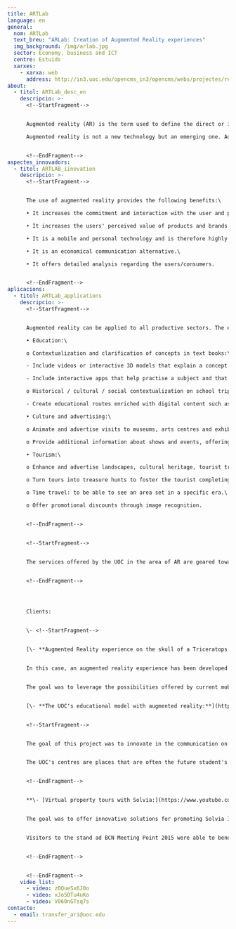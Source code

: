 ```yaml
---
title: ARTLab
language: en
general:
  nom: ARTLab
  text_breu: "ARLab: Creation of Augmented Reality experiences"
  img_background: /img/arlab.jpg
  sector: Economy, business and ICT
  centre: Estuids
  xarxes:
    - xarxa: web
      address: http://in3.uoc.edu/opencms_in3/opencms/webs/projectes/realitat_augmentada/EN/index.html
about:
  - titol: ARTLab_desc_en
    descripcio: >-
      <!--StartFragment-->


      Augmented reality (AR) is the term used to define the direct or indirect viewing through a technology device (smartphone, tablet, etc.) of a physical environment of the real world, combined with virtual elements (video, audio, images, 3D animations, websites) for the creation of a mixed reality in real time.\

      Augmented reality is not a new technology but an emerging one. Advances in technology, the growing presence of telephones with an Internet connection and the new consumer culture are laying the basis for this technology, which offers endless possibilities.


      <!--EndFragment-->
aspectes_innovadors:
  - titol: ARTLAB_iinovation
    descripcio: >-
      <!--StartFragment-->


      The use of augmented reality provides the following benefits:\

      • It increases the commitment and interaction with the user and provides a richer experience.\

      • It increases the users' perceived value of products and brands.\

      • It is a mobile and personal technology and is therefore highly accessible in a market with a high level of penetration of mobile devices.\

      • It is an economical communication alternative.\

      • It offers detailed analysis regarding the users/consumers.


      <!--EndFragment-->
aplicacions:
  - titol: ARTLab_applications
    descripcio: >-
      <!--StartFragment-->


      Augmented reality can be applied to all productive sectors. The experience of the UOC centres in the creation of AR experiences for the fields of education, culture, tourism and advertising. Some examples of applications in these fields are:\

      • Education:\

      o Contextualization and clarification of concepts in text books:\

      - Include videos or interactive 3D models that explain a concept clearly.\

      - Include interactive apps that help practise a subject and that can comprise or complement homework.\

      o Historical / cultural / social contextualization on school trips:\

      - Create educational routes enriched with digital content such as videos, 3D models, web pages, etc.\

      • Culture and advertising:\

      o Animate and advertise visits to museums, arts centres and exhibitions through image recognition, associating digital information with works of art, archaeological remains, paper catalogues, digital catalogues, programmes, advertisements, window displays, etc.\

      o Provide additional information about shows and events, offering information when passing in front of theatres, cinemas and premises or when pointing the mobile at a banner or advertising poster.\

      • Tourism:\

      o Enhance and advertise landscapes, cultural heritage, tourist trails or points of interest through geolocation, associating digital information with any set of geographical points or using image recognition.\

      o Turn tours into treasure hunts to foster the tourist completing the trail and visiting all the points of interest on the route.\

      o Time travel: to be able to see an area set in a specific era.\

      o Offer promotional discounts through image recognition.


      <!--EndFragment-->


      <!--StartFragment-->


      The services offered by the UOC in the area of AR are geared towards organizations and small and medium businesses (SME) in the fields of culture, tourism, education and advertising wishing to approach users or customers using new communication channels, making the most of the popularity of mobile devices.


      <!--EndFragment-->




      Clients:


      \- <!--StartFragment-->


      [\- **Augmented Reality experience on the skull of a Triceratops at the CosmoCaixa Museum**](https://www.youtube.com/watch?v=z0QueSx6J0o&feature=emb_title)


      In this case, an augmented reality experience has been developed for viewing an animated 3D model of a Triceratops with photo-realistic quality based on recognition of the skull exhibited at CosmoCaixa, the Obra Social "la Caixa" Science Museum. To view this model, visitors use a smartphone or a tablet.


      The goal was to leverage the possibilities offered by current mobile technology to enrich the exhibition with educational content. Given the good results obtained with this project, CosmoCaixa has decided to continue working with the UOC to create new experiences with other items exhibited at the museum.


      [\- **The UOC's educational model with augmented reality:**](https://www.youtube.com/watch?v=V060nGTsq7s&feature=emb_title)


      <!--StartFragment-->


      The goal of this project was to innovate in the communication on "What it's like to study at the UOC", targeting future students in particular and, in general, anyone who contacts the UOC's centres, using augmented reality technology. This video shows a report on the UOC's educational model and augmented reality broadcast on EL 9 TV in December 2013.


      The UOC's centres are places that are often the future student's first contact with the UOC to find out how studying is done (educational model), what is studied (contents) and with what means (Virtual Campus and classrooms). Efficiently communicating these aspects to the visitor at the centre is one way of accurately showing what the UOC is and delping the future student in his or her decision to enrol, as well as representing the UOC's image in the territory. Given its function as a cradle for new technologies, any communication made by the UOC with respect to how, what and by what means must necessarily be innovative and attractive.


      <!--EndFragment-->


      **\- [Virtual property tours with Solvia:](https://www.youtube.com/watch?v=xJo5DTu4uKo&feature=emb_title)**


      The goal was to offer innovative solutions for promoting Solvia Inmobiliaria's housing stock. These solutions included a Kinect device for navigating with the human body inside a 3D model of a property, a virtual tour using a touch screen to view real 360º graphic material of a dwelling, and interactive print solutions using graphic resources and catalogues.


      Visitors to the stand ad BCN Meeting Point 2015 were able to benefit from improved views of the properties for sale using a variety of Augmented Reality techniques. Furthermore, the stand's visitors were offered the possibility of enjoying this experience with tablets provided to them or using their own personal mobile devices connected to the stand's Wi-Fi.


      <!--EndFragment-->


      <!--EndFragment-->
    video_list:
      - video: z0QueSx6J0o
      - video: xJo5DTu4uKo
      - video: V060nGTsq7s
contacte:
  - email: transfer_ari@uoc.edu
---
```

